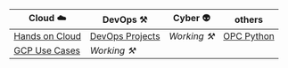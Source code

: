 

| Cloud ☁️                                                                | DevOps ⚒️                                               | Cyber 👽                   | others                                    |
|-------------------------------------------------------------------------|------------------------------------------------------------|----------------------------|--------------------------------------------|
| [Hands on Cloud](https://github.com/syedmouaazfarrukh/hands-on-clouds)  | [DevOps Projects](https://github.com/syedmouaazfarrukh/devops-projects) | *Working ⚒️*     | [OPC Python](https://github.com/syedmouaazfarrukh/awesome-opc-resource-python)          |
| [GCP Use Cases](https://github.com/syedmouaazfarrukh/awesome-gcp-resource) | *Working ⚒️*        |     |          |


 
<!---
syedmouaazfarrukh/syedmouaazfarrukh is a ✨ special ✨ repository because its `README.md` (this file) appears on your GitHub profile.
You can click the Preview link to take a look at your changes.
--->
